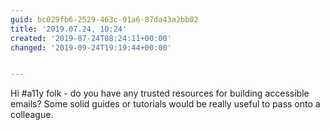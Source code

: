 ```yaml
---
guid: bc029fb6-2529-463c-91a6-87da43a2bb02
title: '2019.07.24, 10:24'
created: '2019-07-24T08:24:11+00:00'
changed: '2019-09-24T19:19:44+00:00'


---
```


Hi #a11y folk - do you have any trusted resources for building accessible emails? Some solid guides or tutorials would be really useful to pass onto a colleague. 

